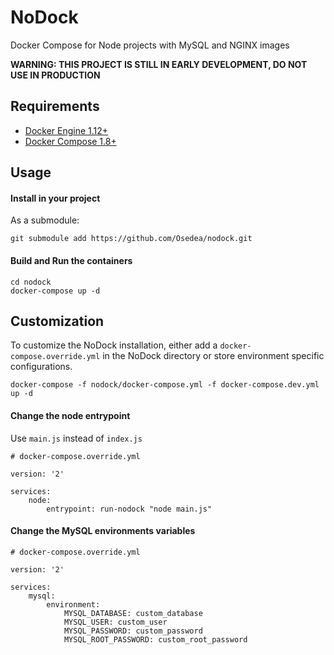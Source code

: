 # NoDock
Docker Compose for Node projects with MySQL and NGINX images

**WARNING: THIS PROJECT IS STILL IN EARLY DEVELOPMENT, DO NOT USE IN PRODUCTION**

## Requirements
* [Docker Engine 1.12+](https://docs.docker.com/engine/installation/)
* [Docker Compose 1.8+](https://docs.docker.com/compose/install/)

## Usage

#### Install in your project

As a submodule:
```
git submodule add https://github.com/Osedea/nodock.git
```

#### Build and Run the containers
```
cd nodock
docker-compose up -d
```

## Customization

To customize the NoDock installation, either add a `docker-compose.override.yml` in the NoDock directory or store environment specific configurations.

```
docker-compose -f nodock/docker-compose.yml -f docker-compose.dev.yml up -d
```

#### Change the node entrypoint

Use `main.js` instead of `index.js`
```
# docker-compose.override.yml

version: '2'

services:
    node:
        entrypoint: run-nodock "node main.js"
```

#### Change the MySQL environments variables
```
# docker-compose.override.yml

version: '2'

services:
    mysql:
        environment:
            MYSQL_DATABASE: custom_database
            MYSQL_USER: custom_user
            MYSQL_PASSWORD: custom_password
            MYSQL_ROOT_PASSWORD: custom_root_password
```
